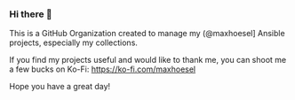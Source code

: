 ### Hi there 👋

This is a GitHub Organization created to manage my (@maxhoesel] Ansible projects, especially my collections.

If you find my projects useful and would like to thank me, you can shoot me a few bucks on Ko-Fi: https://ko-fi.com/maxhoesel

Hope you have a great day!
